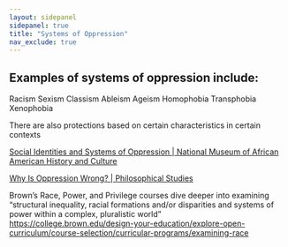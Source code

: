 ```yaml
---
layout: sidepanel
sidepanel: true
title: "Systems of Oppression"
nav_exclude: true
---
```


## Examples of systems of oppression include:
Racism
Sexism
Classism
Ableism
Ageism
Homophobia
Transphobia 
Xenophobia

There are also protections based on certain characteristics in certain contexts

<a href="https://nmaahc.si.edu/learn/talking-about-race/topics/social-identities-and-systems-oppression" target="_blank" style="text-decoration: underline;">Social Identities and Systems of Oppression | National Museum of African American History and Culture</a>

<a href="https://link.springer.com/article/10.1007/s11098-023-02084-5#Sec2" target="_blank" style="text-decoration: underline;">Why Is Oppression Wrong? | Philosophical Studies</a>

Brown’s Race, Power, and Privilege courses dive deeper into examining “structural inequality, racial formations and/or disparities and systems of power within a complex, pluralistic world”
https://college.brown.edu/design-your-education/explore-open-curriculum/course-selection/curricular-programs/examining-race

